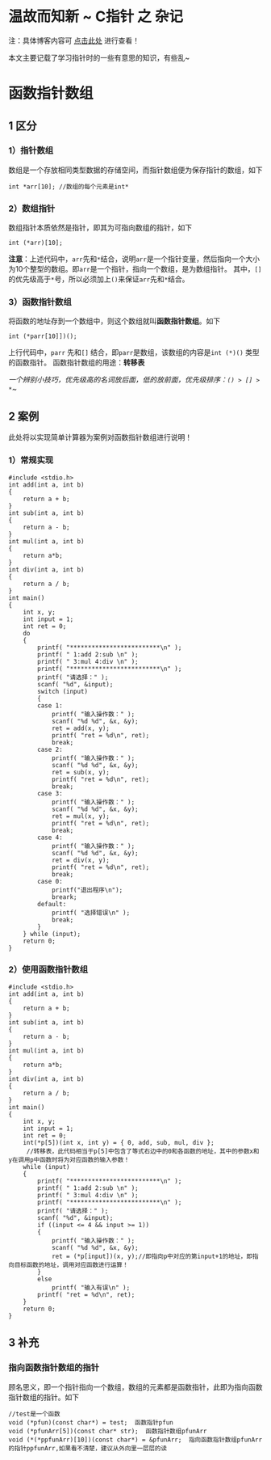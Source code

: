 温故而知新 ~ C指针 之 杂记
=

注：具体博客内容可 [点击此处](https://blog.csdn.net/m0_51961114/article/details/125274700) 进行查看！

本文主要记载了学习指针时的一些有意思的知识，有些乱~

# 函数指针数组
## 1 区分
### 1）指针数组
数组是一个存放相同类型数据的存储空间，而指针数组便为保存指针的数组，如下


	int *arr[10]; //数组的每个元素是int*

### 2）数组指针
数组指针本质依然是指针，即其为可指向数组的指针，如下


	int (*arr)[10];

**注意**：上述代码中，`arr`先和`*`结合，说明`arr`是一个指针变量，然后指向一个大小为10个整型的数组。即`arr`是一个指针，指向一个数组，是为数组指针。
其中，`[]`的优先级高于`*`号，所以必须加上`()`来保证`arr`先和`*`结合。

### 3）函数指针数组
将函数的地址存到一个数组中，则这个数组就叫**函数指针数组**。如下


	int (*parr[10]])();

上行代码中，`parr` 先和`[]` 结合，即`parr`是数组，该数组的内容是`int (*)()` 类型的函数指针。
函数指针数组的用途：**转移表**

*一个辨别小技巧，优先级高的名词放后面，低的放前面，优先级排序：`() > [] > *`~*

## 2 案例
此处将以实现简单计算器为案例对函数指针数组进行说明！
### 1）常规实现


	#include <stdio.h>
	int add(int a, int b)
	{
		return a + b;
	}
	int sub(int a, int b)
	{
		return a - b;
	}
	int mul(int a, int b)
	{
		return a*b;
	}
	int div(int a, int b)
	{
		return a / b;
	}
	int main()
	{
		int x, y;
		int input = 1;
		int ret = 0;
		do
		{
			printf( "*************************\n" );
			printf( " 1:add 2:sub \n" );
			printf( " 3:mul 4:div \n" );
			printf( "*************************\n" );
			printf( "请选择：" );
			scanf( "%d", &input);
			switch (input)
			{
			case 1:
				printf( "输入操作数：" );
				scanf( "%d %d", &x, &y);
				ret = add(x, y);
				printf( "ret = %d\n", ret);
				break;
			case 2:
				printf( "输入操作数：" );
				scanf( "%d %d", &x, &y);
				ret = sub(x, y);
				printf( "ret = %d\n", ret);
				break;
			case 3:
				printf( "输入操作数：" );
				scanf( "%d %d", &x, &y);
				ret = mul(x, y);
				printf( "ret = %d\n", ret);
				break;
			case 4:
				printf( "输入操作数：" );
				scanf( "%d %d", &x, &y);
				ret = div(x, y);
				printf( "ret = %d\n", ret);
				break;
			case 0:
				printf("退出程序\n");
				breark;
			default:
				printf( "选择错误\n" );
				break;
			}
		} while (input);
		return 0;
	}

### 2）使用函数指针数组


	#include <stdio.h>
	int add(int a, int b)
	{
		return a + b;
	}
	int sub(int a, int b)
	{
		return a - b;
	}
	int mul(int a, int b)
	{
		return a*b;
	}
	int div(int a, int b)
	{
		return a / b;
	}
	int main()
	{
		int x, y;
		int input = 1;
		int ret = 0;
		int(*p[5])(int x, int y) = { 0, add, sub, mul, div };
		 //转移表，此代码相当于p[5]中包含了等式右边中的0和各函数的地址，其中的参数x和y在调用p中函数时将为对应函数的输入参数！
		while (input)
		{
			printf( "*************************\n" );
			printf( " 1:add 2:sub \n" );
			printf( " 3:mul 4:div \n" );
			printf( "*************************\n" );
			printf( "请选择：" );
			scanf( "%d", &input);
			if ((input <= 4 && input >= 1))
			{
				printf( "输入操作数：" );
				scanf( "%d %d", &x, &y);
				ret = (*p[input])(x, y);//即指向p中对应的第input+1的地址，即指向目标函数的地址，调用对应函数进行运算！ 
			}
			else
				printf( "输入有误\n" );
			printf( "ret = %d\n", ret);
		}
		return 0;
	}

## 3 补充
### 指向函数指针数组的指针
顾名思义，即一个指针指向一个数组，数组的元素都是函数指针，此即为指向函数指针数组的指针。如下


	//test是一个函数
	void (*pfun)(const char*) = test;  函数指针pfun
	void (*pfunArr[5])(const char* str);  函数指针数组pfunArr
	void (*(*ppfunArr)[10])(const char*) = &pfunArr;  指向函数指针数组pfunArr的指针ppfunArr,如果看不清楚，建议从外向里一层层的读

